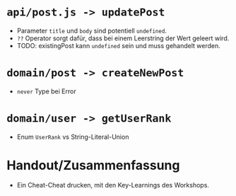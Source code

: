 # `api/post.js -> updatePost`
- Parameter `title` und `body` sind potentiell `undefined`.
- `??` Operator sorgt dafür, dass bei einem Leerstring der Wert geleert wird.
- TODO: existingPost kann `undefined` sein und muss gehandelt werden.

# `domain/post -> createNewPost`
- `never` Type bei Error

# `domain/user -> getUserRank`
- Enum `UserRank` vs String-Literal-Union

# Handout/Zusammenfassung

- Ein Cheat-Cheat drucken, mit den Key-Learnings des Workshops.
